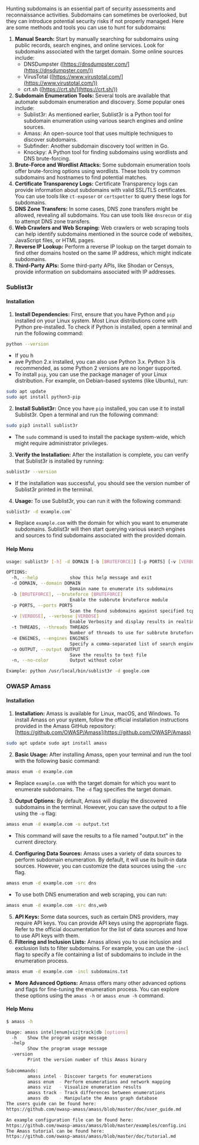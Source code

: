 Hunting subdomains is an essential part of security assessments and reconnaissance activities. Subdomains can sometimes be overlooked, but they can introduce potential security risks if not properly managed. Here are some methods and tools you can use to hunt for subdomains:
1. **Manual Search:** Start by manually searching for subdomains using public records, search engines, and online services. Look for subdomains associated with the target domain. Some online sources include:
    - DNSDumpster ([https://dnsdumpster.com/](https://dnsdumpster.com/))
    - VirusTotal ([https://www.virustotal.com/](https://www.virustotal.com/))
    - crt.sh ([https://crt.sh/](https://crt.sh/))
2. **Subdomain Enumeration Tools:** Several tools are available that automate subdomain enumeration and discovery. Some popular ones include:
    - Sublist3r: As mentioned earlier, Sublist3r is a Python tool for subdomain enumeration using various search engines and online sources.
    - Amass: An open-source tool that uses multiple techniques to discover subdomains.
    - Subfinder: Another subdomain discovery tool written in Go.
    - Knockpy: A Python tool for finding subdomains using wordlists and DNS brute-forcing.
3. **Brute-Force and Wordlist Attacks:** Some subdomain enumeration tools offer brute-forcing options using wordlists. These tools try common subdomains and hostnames to find potential matches.
4. **Certificate Transparency Logs:** Certificate Transparency logs can provide information about subdomains with valid SSL/TLS certificates. You can use tools like `ct-exposer` or `certspotter` to query these logs for subdomains.
5. **DNS Zone Transfers:** In some cases, DNS zone transfers might be allowed, revealing all subdomains. You can use tools like `dnsrecon` or `dig` to attempt DNS zone transfers.
6. **Web Crawlers and Web Scraping:** Web crawlers or web scraping tools can help identify subdomains mentioned in the source code of websites, JavaScript files, or HTML pages.
7. **Reverse IP Lookup:** Perform a reverse IP lookup on the target domain to find other domains hosted on the same IP address, which might indicate subdomains.
8. **Third-Party APIs:** Some third-party APIs, like Shodan or Censys, provide information on subdomains associated with IP addresses.

### Sublist3r
#### Installation
1. **Install Dependencies:** First, ensure that you have Python and `pip` installed on your Linux system. Most Linux distributions come with Python pre-installed. To check if Python is installed, open a terminal and run the following command:
```bash
python --version
```
- If you h
- ave Python 2.x installed, you can also use Python 3.x. Python 3 is recommended, as some Python 2 versions are no longer supported.
- To install `pip`, you can use the package manager of your Linux distribution. For example, on Debian-based systems (like Ubuntu), run:
```bash
sudo apt update
sudo apt install python3-pip
```
2. **Install Sublist3r:** Once you have `pip` installed, you can use it to install Sublist3r. Open a terminal and run the following command:
```bash
sudo pip3 install sublist3r
```  
- The `sudo` command is used to install the package system-wide, which might require administrator privileges.
3. **Verify the Installation:** After the installation is complete, you can verify that Sublist3r is installed by running:  
```bash
sublist3r --version
```
- If the installation was successful, you should see the version number of Sublist3r printed in the terminal.
4. **Usage:** To use Sublist3r, you can run it with the following command:
```bash
sublist3r -d example.com`
````
- Replace `example.com` with the domain for which you want to enumerate subdomains. Sublist3r will then start querying various search engines and sources to find subdomains associated with the provided domain.

#### Help Menu
```bash
usage: sublist3r [-h] -d DOMAIN [-b [BRUTEFORCE]] [-p PORTS] [-v [VERBOSE]] [-t THREADS] [-e ENGINES] [-o OUTPUT] [-n]

OPTIONS:
  -h, --help            show this help message and exit
  -d DOMAIN, --domain DOMAIN
                        Domain name to enumerate its subdomains
  -b [BRUTEFORCE], --bruteforce [BRUTEFORCE]
                        Enable the subbrute bruteforce module
  -p PORTS, --ports PORTS
                        Scan the found subdomains against specified tcp ports
  -v [VERBOSE], --verbose [VERBOSE]
                        Enable Verbosity and display results in realtime
  -t THREADS, --threads THREADS
                        Number of threads to use for subbrute bruteforce
  -e ENGINES, --engines ENGINES
                        Specify a comma-separated list of search engines
  -o OUTPUT, --output OUTPUT
                        Save the results to text file
  -n, --no-color        Output without color

Example: python /usr/local/bin/sublist3r -d google.com
```

### OWASP Amass
#### Installation
1. **Installation:** Amass is available for Linux, macOS, and Windows. To install Amass on your system, follow the official installation instructions provided in the Amass GitHub repository: [https://github.com/OWASP/Amass](https://github.com/OWASP/Amass)
```bash
sudo apt update sudo apt install amass
```
2. **Basic Usage:** After installing Amass, open your terminal and run the tool with the following basic command:  
```bash
amass enum -d example.com
```
- Replace `example.com` with the target domain for which you want to enumerate subdomains. The `-d` flag specifies the target domain.
3. **Output Options:** By default, Amass will display the discovered subdomains in the terminal. However, you can save the output to a file using the `-o` flag: 
```bash
amass enum -d example.com -o output.txt
```
- This command will save the results to a file named "output.txt" in the current directory.
4. **Configuring Data Sources:** Amass uses a variety of data sources to perform subdomain enumeration. By default, it will use its built-in data sources. However, you can customize the data sources using the `-src` flag.  
```bash
amass enum -d example.com -src dns
```
- To use both DNS enumeration and web scraping, you can run:
```bash
amass enum -d example.com -src dns,web
```
5. **API Keys:** Some data sources, such as certain DNS providers, may require API keys. You can provide API keys using the appropriate flags. Refer to the official documentation for the list of data sources and how to use API keys with them.
6. **Filtering and Inclusion Lists:** Amass allows you to use inclusion and exclusion lists to filter subdomains. For example, you can use the `-incl` flag to specify a file containing a list of subdomains to include in the enumeration process.
```bash
amass enum -d example.com -incl subdomains.txt
```
- **More Advanced Options:** Amass offers many other advanced options and flags for fine-tuning the enumeration process. You can explore these options using the `amass -h` or `amass enum -h` command.

#### Help Menu
```bash
$ amass -h            

Usage: amass intel|enum|viz|track|db [options]                                                                                            
  -h    Show the program usage message               
  -help
        Show the program usage message
  -version
        Print the version number of this Amass binary
           
Subcommands:
        amass intel - Discover targets for enumerations          
        amass enum  - Perform enumerations and network mapping
        amass viz   - Visualize enumeration results
        amass track - Track differences between enumerations
        amass db    - Manipulate the Amass graph database                                                               
The users guide can be found here:    
https://github.com/owasp-amass/amass/blob/master/doc/user_guide.md

An example configuration file can be found here:
https://github.com/owasp-amass/amass/blob/master/examples/config.ini                                                    
The Amass tutorial can be found here:
https://github.com/owasp-amass/amass/blob/master/doc/tutorial.md
```
